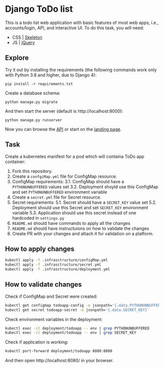 # Django ToDo list

This is a todo list web application with basic features of most web apps, i.e., accounts/login, API, and interactive UI. To do this task, you will need:

- CSS | [Skeleton](http://getskeleton.com/)
- JS  | [jQuery](https://jquery.com/)

## Explore

Try it out by installing the requirements (the following commands work only with Python 3.8 and higher, due to Django 4):

```
pip install -r requirements.txt
```

Create a database schema:

```
python manage.py migrate
```

And then start the server (default is http://localhost:8000):

```
python manage.py runserver
```

Now you can browse the [API](http://localhost:8000/api/) or start on the [landing page](http://localhost:8000/).

## Task

Create a kubernetes manifest for a pod which will containa ToDo app container:

1. Fork this repository.
1. Create a `confgiMap.yml` file for ConfigMap resource.
1. ConfigMap requirements:
    3.1. ConfigMap should have a `PYTHONUNBUFFERED` values set
    3.2. Deployment shoyld use this ConfigMap and set `PYTHONUNBUFFERED` environment variable
1. Create a `secret.yml` file for Secret resource.
1. Secret requirements:
5.1. Secret should have a `SECRET_KEY` value set
5.2. Deployment should use this Secret and set `SECRET_KEY` environment variable
5.3. Application should use this secret instead of one hardcoded in `settings.py`
1. `README.md` should have commands to apply all the changes
1. `README.md` should have instructuions on how to validate the changes
1. Create PR with your changes and attach it for validation on a platform.

## How to apply changes

```bash
kubectl apply -f .infrasctructure/configMap.yml
kubectl apply -f .infrasctructure/secret.yml
kubectl apply -f .infrasctructure/deployment.yml
```

## How to validate changes

Check if ConfigMap and Secret were created:

```bash
kubectl get configmap todoapp-config -o jsonpath='{.data.PYTHONUNBUFFERED}'
kubectl get secret todoapp-secret -o jsonpath='{.data.SECRET_KEY}'
```

Check environment variables in the deployment:

```bash
kubectl exec -it deployment/todoapp -- env | grep PYTHONUNBUFFERED
kubectl exec -it deployment/todoapp -- env | grep SECRET_KEY
```

Check if application is working:

```bash
kubectl port-forward deployment/todoapp 8080:8080
```

And then open http://localhost:8080/ in your browser.


